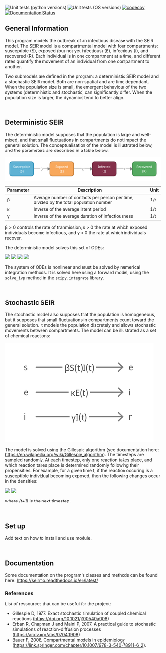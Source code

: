 ![Unit tests (python versions)](https://github.com/SABS-R3-Epidemiology/seirmo/workflows/Unit%20tests%20(python%20versions)/badge.svg)
![Unit tests (OS versions)](https://github.com/SABS-R3-Epidemiology/seirmo/workflows/Unit%20tests%20(OS%20versions)/badge.svg)
[![codecov](https://codecov.io/gh/SABS-R3-Epidemiology/seirmo/branch/main/graph/badge.svg?token=D1P3CMQTDP)](https://codecov.io/gh/SABS-R3-Epidemiology/seirmo)
[![Documentation Status](https://readthedocs.org/projects/seirmo/badge/?version=latest)](https://seirmo.readthedocs.io/en/latest/?badge=latest)



## General Information
This program models the outbreak of an infectious disease with the SEIR model. The SEIR model is a compartmental model with four compartments: susceptible (S), exposed (but not yet infectious) (E), infectious (I), and recovered (R). Each individual is in one compartment at a time, and different rates quantify the movement of an individual from one compartment to another. 

Two submodels are defined in the program: a deterministic SEIR model and a stochastic SEIR model. Both are non-spatial and are time dependant. When the population size is small, the emergent behaviour of the two systems (deterministic and stochastic) can significantly differ. When the population size is larger, the dynamics tend to better align.


&nbsp;



## Deterministic SEIR
The deterministic model supposes that the population is large and well-mixed, and that small fluctuations in compartments do not impact the general solution. The conceptualisation of the model is illustrated below, and the parameters are described in a table below.

![SEIR model conceptualisation](./images/seir_conceptualisation.png)


| Parameter     | Description                                                                             | Unit |
| ------------- | --------------------------------------------------------------------------------------- | ---- |
| β             | Average number of contacts per person per time, divided by the total population number  | 1/t  |
| κ             | Inverse of the average latent period                                                    | 1/t  |
| γ             | Inverse of the average duration of infectiousness                                       | 1/t  |

β > 0 controls the rate of tranmission, κ > 0 the rate at which exposed individuals become infectious, and γ > 0 the rate at which individuals recover. 


The deterministic model solves this set of ODEs: 

<img src="https://render.githubusercontent.com/render/math?math=\frac{dS(t)}{dt} = - \beta S(t) I(t) ">
<img src="https://render.githubusercontent.com/render/math?math=\frac{dE(t)}{dt} = \beta S(t) I(t) - \kappa E(t) ">
<img src="https://render.githubusercontent.com/render/math?math=\frac{dI(t)}{dt} = \kappa E(t) - \gamma I(t)">
<img src="https://render.githubusercontent.com/render/math?math=\frac{dR(t)}{dt} = \gamma I(t)">

The system of ODEs is nonlinear and must be solved by numerical integration methods. It is solved here using a forward model, using the `solve_ivp` method in the `scipy.integrate` library.


&nbsp;


## Stochastic SEIR
The stochastic model also supposes that the population is homogeneous, but it supposes that small fluctuations in compartments count toward the general solution. It models the population discretely and allows stochastic movements between compartments. The model can be illustrated as a set of chemical reactions:

![SEIR stochastic model reactions](./images/SEIR_stochastic_reactions.png)

The model is solved using the Gillespie algorithm (see documentation here: https://en.wikipedia.org/wiki/Gillespie_algorithm). The timesteps are sampled randomly. At each timestep, only one reaction takes place, and which reaction takes place is determined randomly following their propensities. For example, for a given time t, if the reaction occuring is a susceptible individual becoming exposed, then the following changes occur in the densities:

<img src="https://render.githubusercontent.com/render/math?math=S(t %2B 1)=S(t) - 1 ">

<img src="https://render.githubusercontent.com/render/math?math=E(t %2B 1)=E(t) %2B 1 ">

where _(t+1)_ is the next timestep. 


&nbsp;



## Set up

Add text on how to install and use module. 

&nbsp;


## Documentation 
Some documentation on the program's classes and methods can be found here: https://seirmo.readthedocs.io/en/latest/

### References
List of ressources that can be useful for the project:
* Gillespie D, 1977. Exact stochastic simulation of coupled chemical reactions (https://doi.org/10.1021/j100540a008)
* Erban R, Chapman J and Maini P, 2007. A practical guide to stochastic simulations of reaction-diffusion processes (https://arxiv.org/abs/0704.1908)
* Bauer F, 2008. Compartmental models in epidemiology (https://link.springer.com/chapter/10.1007/978-3-540-78911-6_2).

